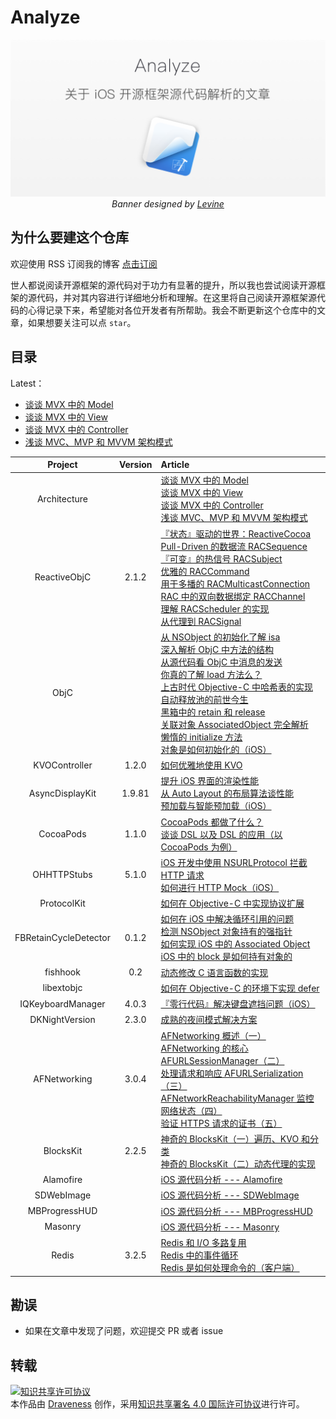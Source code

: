 # Analyze

<p align='center'>
  <img src='contents/images/banner.png'>
  <em>Banner designed by <a href="https://dribbble.com/levine" alt="iOS Source code analyze">Levine</a></em>
</p>

## 为什么要建这个仓库

欢迎使用 RSS 订阅我的博客 [点击订阅](http://draveness.me/feed.xml)

世人都说阅读开源框架的源代码对于功力有显著的提升，所以我也尝试阅读开源框架的源代码，并对其内容进行详细地分析和理解。在这里将自己阅读开源框架源代码的心得记录下来，希望能对各位开发者有所帮助。我会不断更新这个仓库中的文章，如果想要关注可以点 `star`。

## 目录

Latest：

+ [谈谈 MVX 中的 Model](contents/architecture/mvx-model.md)
+ [谈谈 MVX 中的 View](contents/architecture/mvx-view.md) 
+ [谈谈 MVX 中的 Controller](contents/architecture/mvx-controller.md)
+ [浅谈 MVC、MVP 和 MVVM 架构模式](contents/architecture/mvx.md)

| Project | Version | Article |
|:-------:|:-------:|:------|
| Architecture | | [谈谈 MVX 中的 Model](contents/architecture/mvx-model.md) <br> [谈谈 MVX 中的 View](contents/architecture/mvx-view.md) <br> [谈谈 MVX 中的 Controller](contents/architecture/mvx-controller.md) <br> [浅谈 MVC、MVP 和 MVVM 架构模式](contents/architecture/mvx.md) |
| ReactiveObjC | 2.1.2 | [『状态』驱动的世界：ReactiveCocoa](contents/ReactiveObjC/RACSignal.md) <br> [Pull-Driven 的数据流 RACSequence](contents/ReactiveObjC/RACSequence.md) <br>[『可变』的热信号 RACSubject](contents/ReactiveObjC/RACSubject.md) <br> [优雅的 RACCommand](contents/ReactiveObjC/RACCommand.md) <br> [用于多播的 RACMulticastConnection](contents/ReactiveObjC/RACMulticastConnection.md) <br> [RAC 中的双向数据绑定 RACChannel](contents/ReactiveObjC/RACChannel.md) <br> [理解 RACScheduler 的实现](contents/ReactiveObjC/RACScheduler.md) <br> [从代理到 RACSignal](contents/ReactiveObjC/RACDelegateProxy.md)|
|  ObjC   |         | [从 NSObject 的初始化了解 isa](contents/objc/从%20NSObject%20的初始化了解%20isa.md) <br> [深入解析 ObjC 中方法的结构](contents/objc/深入解析%20ObjC%20中方法的结构.md) <br> [从源代码看 ObjC 中消息的发送](contents/objc/从源代码看%20ObjC%20中消息的发送.md) <br> [你真的了解 load 方法么？](contents/objc/你真的了解%20load%20方法么？.md) <br> [上古时代 Objective-C 中哈希表的实现](contents/objc/上古时代%20Objective-C%20中哈希表的实现.md) <br> [自动释放池的前世今生](contents/objc/自动释放池的前世今生.md)<br>[黑箱中的 retain 和 release](contents/objc/黑箱中的%20retain%20和%20release.md) <br> [关联对象 AssociatedObject 完全解析](contents/objc/关联对象%20AssociatedObject%20完全解析.md)<br>[懒惰的 initialize 方法](contents/objc/懒惰的%20initialize%20方法.md)<br>[对象是如何初始化的（iOS）](contents/objc/对象是如何初始化的（iOS）.md)|
| KVOController | 1.2.0 | [如何优雅地使用 KVO](contents/KVOController/KVOController.md) |
| AsyncDisplayKit | 1.9.81 | [提升 iOS 界面的渲染性能](contents/AsyncDisplayKit/提升%20iOS%20界面的渲染性能%20.md)<br> [从 Auto Layout 的布局算法谈性能](contents/AsyncDisplayKit/从%20Auto%20Layout%20的布局算法谈性能.md) <br>[预加载与智能预加载（iOS）](contents/AsyncDisplayKit/预加载与智能预加载（iOS）.md)|
| CocoaPods | 1.1.0 | [CocoaPods 都做了什么？](contents/CocoaPods/CocoaPods%20都做了什么？.md) <br> [谈谈 DSL 以及 DSL 的应用（以 CocoaPods 为例）](contents/CocoaPods/谈谈%20DSL%20以及%20DSL%20的应用（以%20CocoaPods%20为例）.md)|
| OHHTTPStubs | 5.1.0 | [iOS 开发中使用 NSURLProtocol 拦截 HTTP 请求](contents/OHHTTPStubs/iOS%20开发中使用%20NSURLProtocol%20拦截%20HTTP%20请求.md) <br> [如何进行 HTTP Mock（iOS）](contents/OHHTTPStubs/如何进行%20HTTP%20Mock（iOS）.md) |
| ProtocolKit | | [如何在 Objective-C 中实现协议扩展](contents/ProtocolKit/如何在%20Objective-C%20中实现协议扩展.md) |
| FBRetainCycleDetector | 0.1.2 | [如何在 iOS 中解决循环引用的问题](contents/FBRetainCycleDetector/如何在%20iOS%20中解决循环引用的问题.md) <br>[检测 NSObject 对象持有的强指针](contents/FBRetainCycleDetector/检测%20NSObject%20对象持有的强指针.md) <br> [如何实现 iOS 中的 Associated Object](contents/FBRetainCycleDetector/如何实现%20iOS%20中的%20Associated%20Object.md)<br>[iOS 中的 block 是如何持有对象的](contents/FBRetainCycleDetector/iOS%20中的%20block%20是如何持有对象的.md)|
| fishhook | 0.2 |[动态修改 C 语言函数的实现](contents/fishhook/动态修改%20C%20语言函数的实现.md) |
| libextobjc |  |[如何在 Objective-C 的环境下实现 defer](contents/libextobjc/如何在%20Objective-C%20的环境下实现%20defer.md) |
| IQKeyboardManager | 4.0.3 |[『零行代码』解决键盘遮挡问题（iOS）](contents/IQKeyboardManager/『零行代码』解决键盘遮挡问题（iOS）.md) |
| DKNightVersion | 2.3.0 | [成熟的夜间模式解决方案](contents/DKNightVersion/成熟的夜间模式解决方案.md) |
| AFNetworking | 3.0.4 | [AFNetworking 概述（一）](contents/AFNetworking/AFNetworking%20概述（一）.md) <br> [AFNetworking 的核心 AFURLSessionManager（二）](contents/AFNetworking/AFNetworking%20的核心%20AFURLSessionManager（二）.md) <br> [处理请求和响应 AFURLSerialization（三）](contents/AFNetworking/处理请求和响应%20AFURLSerialization（三）.md) <br> [AFNetworkReachabilityManager 监控网络状态（四）](contents/AFNetworking/AFNetworkReachabilityManager%20监控网络状态（四）.md) <br>[验证 HTTPS 请求的证书（五）](contents/AFNetworking/验证%20HTTPS%20请求的证书（五）.md) |
| BlocksKit | 2.2.5 | [神奇的 BlocksKit（一）遍历、KVO 和分类](contents/BlocksKit/神奇的%20BlocksKit%20（一）.md) <br> [神奇的 BlocksKit（二）动态代理的实现 ](contents/BlocksKit/神奇的%20BlocksKit%20（二）.md) |
| Alamofire |   | [iOS 源代码分析 --- Alamofire](contents/Alamofire/iOS%20源代码分析%20----%20Alamofire.md) |
| SDWebImage |   | [iOS 源代码分析 --- SDWebImage](contents/SDWebImage/iOS%20源代码分析%20---%20SDWebImage.md) |
| MBProgressHUD |   | [iOS 源代码分析 --- MBProgressHUD](contents/MBProgressHUD/iOS%20源代码分析%20---%20MBProgressHUD.md) |
| Masonry |   | [iOS 源代码分析 --- Masonry](contents/Masonry/iOS%20源代码分析%20---%20Masonry.md) |
| Redis | 3.2.5  | [Redis 和 I/O 多路复用](contents/Redis/redis-io-multiplexing.md) <br> [Redis 中的事件循环](contents/Redis/redis-eventloop.md)  <br> [Redis 是如何处理命令的（客户端）](contents/Redis/redis-cli)|


## 勘误

+ 如果在文章中发现了问题，欢迎提交 PR 或者 issue

## 转载

<a rel="license" href="http://creativecommons.org/licenses/by/4.0/"><img alt="知识共享许可协议" style="border-width:0" src="https://i.creativecommons.org/l/by/4.0/88x31.png" /></a><br />本<span xmlns:dct="http://purl.org/dc/terms/" href="http://purl.org/dc/dcmitype/Text" rel="dct:type">作品</span>由 <a xmlns:cc="http://creativecommons.org/ns#" href="https://github.com/Draveness/iOS-Source-Code-Analyze" property="cc:attributionName" rel="cc:attributionURL">Draveness</a> 创作，采用<a rel="license" href="http://creativecommons.org/licenses/by/4.0/">知识共享署名 4.0 国际许可协议</a>进行许可。

